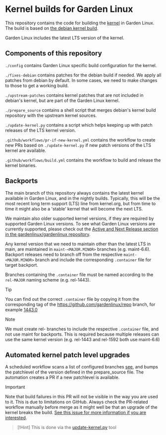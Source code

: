 # Kernel builds for Garden Linux

This repository contains the code for building the [kernel](https://www.kernel.org) in Garden Linux.
The build is based on [the debian kernel build](https://salsa.debian.org/kernel-team/linux).

Garden Linux includes the latest LTS version of the kernel.

## Components of this repository

`./config` contains Garden Linux specific build configuration for the kernel.

`./fixes-debian` contains patches for the debian build if needed.
We apply all patches from debian by default.
In some cases, we need to make changes to those to get a working build.

`./upstream-patches` contains kernel patches that are not included in debian's kernel, but are part of the Garden Linux kernel.

`./prepare_source` contains a shell script that merges debian's kernel build repository with the upstream kernel sources.

`./update-kernel.py` contains a script which helps keeping up with patch releases of the LTS kernel version.

`.github/workflows/pr-if-new-kernel.yml` contains the workflow to create new PRs based on `./update-kernel.py` if new patch versions of the LTS kernel are available.

`.github/workflows/build.yml` contains the workflow to build and release the kernel binaries.


## Backports 

The main branch of this repository always contains the latest kernel available in Garden Linux, and in the nightly builds.
Typically, this will be the most recent long term support (LTS) line from kernel.org, but from time to time it might also be a 'stable' kernel that will become the next LTS.

We maintain also older supported kernel versions, if they are required by supported Garden Linux versions.
To see what Garden Linux versions are currently supported, please check out the [Active and Next Release section in the gardenlinux/gardenlinux repository](https://github.com/gardenlinux/gardenlinux?tab=readme-ov-file#active-and-next-releases). 

Any kernel version that we need to maintain other than the latest LTS in main, are maintained in `maint-<MAJOR.MINOR>` branches (e.g. maint-6.6).
Backport releases need to branch off from the respective `maint-<MAJOR.MINOR>` branch and include the corresponding `.container` file for target backport.

Branches containing the `.container` file must be named according to the `rel-MAJOR` naming scheme (e.g. rel-1443).



> [!Tip]
> You can find out the correct `.container` file by copying it from the corresponding tag of the https://github.com/gardenlinux/repo branch, for example [1443.0](https://github.com/gardenlinux/repo/blob/1443.0/.container)


> [!Note]
> We must create rel- branches to include the respective `.container` file, and not use maint for backports. This is required because multiple releases can use the same kernel version (e.g. rel-1443 and rel-1592 both use maint-6.6) 

## Automated kernel patch level upgrades 

A scheduled workflow scans a list of configured branches [see](https://github.com/gardenlinux/package-linux/blob/main/.github/workflows/pr-if-new-kernel.yml#L12), and bumps the patchlevel of the version defined in the prepare_source file.
The automation creates a PR if a new patchlevel is available.

> [!Important]  
> Note that build failures in this PR will not be visible in the way you are used to it.
> This is due to limitations on GitHub.
> Always check the PR-related workflow manually before merge as it might well be that an upgrade of the kernel breaks the build.
> [See this issue for more information if you are interested](https://github.com/gardenlinux/package-linux/issues/47).


> [!Hint]
> This is done via the [update-kernel.py](https://github.com/gardenlinux/package-linux/blob/main/update-kernel.py) tool



